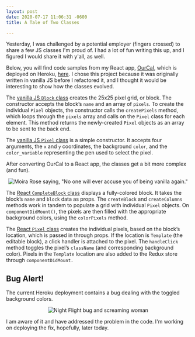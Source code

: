 ```yaml
---
layout: post
date: 2020-07-17 11:06:31 -0600
title: A Tale of Two Classes

---
```

Yesterday, I was challenged by a potential employer (fingers crossed) to share a few JS classes I'm proud of. I had a lot of fun writing this up, and I figured I would share it with y'all, as well.

Below, you will find code samples from my React app, [OurCal](https://github.com/AudTheCodeWitch/OurCAL), which is deployed on Heroku, [here](https://our-cal.herokuapp.com/). I chose this project because it was originally written in vanilla JS before I refactored it, and I thought it would be interesting to show how the classes evolved.

The [vanilla JS `Block` class](https://github.com/AudTheCodeWitch/OurCAL/blob/v0.1.0/frontend/javascripts/block.js) creates the 25x25 pixel grid, or block. The constructor accepts the block’s `name` and an array of `pixels`. To create the individual `Pixel` objects, the constructor calls the `createPixels` method, which loops through the `pixels` array and calls on the `Pixel` class for each element. This method returns the newly-created `Pixel` objects as an array to be sent to the back end.

The [vanilla JS `Pixel` class](http://github.com/AudTheCodeWitch/OurCAL/blob/v0.1.0/frontend/javascripts/pixel.js) is a simple constructor. It accepts four arguments, the `x` and `y` coordinates, the background `color`, and the `color_variable` representing the pen used to select the pixel.

After converting OurCal to a React app, the classes get a bit more complex (and fun).

<center>
<img src='https://media.giphy.com/media/42wakmA8VzrB7eP0VT/source.gif' alt='Moira Rose saying, "No one will ever accuse you of being vanilla again."'>
</center>

The [React `CompleteBlock` class](https://github.com/AudTheCodeWitch/OurCAL/blob/main/client/src/components/CompleteBlock.js) displays a fully-colored block. It takes the block’s `name` and `block` data as props. The `createBlock` and `createColumns` methods work in tandem to populate a grid with individual `Pixel` objects. On `componentDidMount()`, the pixels are then filled with the appropriate background colors, using the `colorPixels` method.

The [React `Pixel` class](https://github.com/AudTheCodeWitch/OurCAL/blob/main/client/src/components/Pixel.js) creates the individual pixels, based on the block’s location, which is passed in through props. If the location is `Template` (the editable block), a click handler is attached to the pixel. The `handleClick` method toggles the pixel’s `className` (and corresponding background color). Pixels in the `Template` location are also added to the Redux store through `componentDidMount.`

## Bug Alert!

The current Heroku deployment contains a bug dealing with the toggled background colors.

<center>
<img src='https://media.giphy.com/media/1xOQlQxrIX4Jw6lBZI/giphy.gif' alt='Night Flight bug and screaming woman'>
</center>

I am aware of it and have addressed the problem in the code. I'm working on deploying the fix, hopefully, later today.